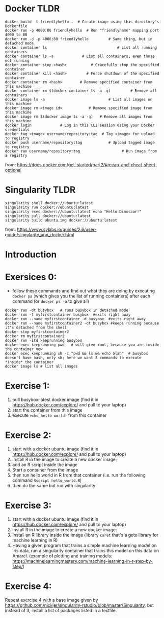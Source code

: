# Docker TLDR

```
docker build -t friendlyhello .  # Create image using this directory's Dockerfile
docker run -p 4000:80 friendlyhello  # Run "friendlyname" mapping port 4000 to 80
docker run -d -p 4000:80 friendlyhello         # Same thing, but in detached mode
docker container ls                                # List all running containers
docker container ls -a             # List all containers, even those not running
docker container stop <hash>           # Gracefully stop the specified container
docker container kill <hash>         # Force shutdown of the specified container
docker container rm <hash>        # Remove specified container from this machine
docker container rm $(docker container ls -a -q)         # Remove all containers
docker image ls -a                             # List all images on this machine
docker image rm <image id>            # Remove specified image from this machine
docker image rm $(docker image ls -a -q)   # Remove all images from this machine
docker login             # Log in this CLI session using your Docker credentials
docker tag <image> username/repository:tag  # Tag <image> for upload to registry
docker push username/repository:tag            # Upload tagged image to registry
docker run username/repository:tag                   # Run image from a registry
```
from: https://docs.docker.com/get-started/part2/#recap-and-cheat-sheet-optional

# Singularity TLDR

```
singularity shell docker://ubuntu:latest
singularity run docker://ubuntu:latest
singularity exec docker://ubuntu:latest echo "Hello Dinosaur!"
singularity pull docker://ubuntu:latest
singularity build ubuntu.img docker://ubuntu:latest
```
from: https://www.sylabs.io/guides/2.6/user-guide/singularity_and_docker.html

# Introduction

# Exersices 0: 

- follow these commands and find out what they are doing by executing `docker ps` (which gives you the list of running containers) after each command (or `docker ps -a` to give all)
```
docker run -dt busybox   # runs busybox in detached mode 
docker run -t myfirstcontainer busybox  #exits right away
docker run --name myfirstcontainer -d busybox  #exits right away
docker run --name myfirstcontainer2 -dt busybox #keeps running because it's detached from the shell 
docker stop myfirstcontainer2
docker rm myfirstcontainer2
docker run -itd keeprunning busybox
docker exec keeprunning pwd   # will give root, because you are inside the container now
docker exec keeprunning sh -c "pwd && ls && echo blah"  # busybox doesn't have bash, only sh; here we want 3 commands to execute *inside* the container
docker image ls # list all images
```

# Exercise 1:
1. pull busybox:latest docker image (find it in https://hub.docker.com/explore/ and pull to your laptop)
2. start the container from this image
3. execute `echo hello world!` from this container

# Exercise 2: 
1. start with a docker ubuntu image (find it in https://hub.docker.com/explore/ and pull to your laptop) 
2. install R in the image to create a new docker image; 
3. add an R script inside the image
3. Start a container from the image
3. then run hello world in R from that container  (i.e. run the following command `Rscript hello_world.R`)
4. then do the same but run with singularity

# Exercise 3: 
1. start with a docker ubuntu image (find it in https://hub.docker.com/explore/ and pull to your laptop)
2. install R in the image to create a new docker image;
3. Install an R library inside the image (library `caret` that's a goto library for machine learning in R)
4. Having a given program that trains a simple machine learning model on iris data, run a singularity container that trains this model on this data on Amarel. 
(example of plotting and training models: https://machinelearningmastery.com/machine-learning-in-r-step-by-step/)

# Exercise 4: 

Repeat exercise 4 with a base image given by https://github.com/nickjer/singularity-rstudio/blob/master/Singularity, but instead of 3, install a list of packages listed in a textfile. 
